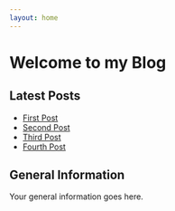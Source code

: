 ```yaml
---
layout: home
---
```

<div class="home">
  <h1>Welcome to my Blog</h1>

  <section class="latest-posts">
    <h2>Latest Posts</h2>
    <ul>
      <li><a href="/First_Post.md">First Post</a></li>
      <li><a href="/second_post">Second Post</a></li>
      <li><a href="/third_post">Third Post</a></li>
      <li><a href="/fourth_post">Fourth Post</a></li>
    </ul>
  </section>

  <section class="general-info">
    <h2>General Information</h2>
    <p>Your general information goes here.</p>
  </section>
</div>
